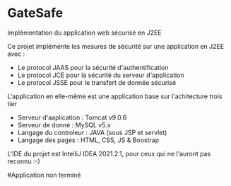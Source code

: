 # GateSafe
Implémentation du application web sécurisé en J2EE

Ce projet implémente les mesures de sécurité sur une application en J2EE avec :
  - Le protocol JAAS pour la sécurité d'authentification
  - Le protocol JCE pour la sécurité du serveur d'application 
  - Le protocol JSSE pour le transfert de donnée sécurisé

L'application en elle-même est une application base sur l'achitecture trois tier
  - Serveur d'aaplication : Tomcat v9.0.6
  - Serveur de donné : MySQL v5.x
  - Langage du controleur : JAVA (sous JSP et servlet)
  - Langage des pages : HTML, CSS, JS & Boostrap

L'IDE du projet est IntelliJ IDEA 2021.2.1, pour ceux qui ne l'auront pas reconnu  :-)

#Application non terminé
